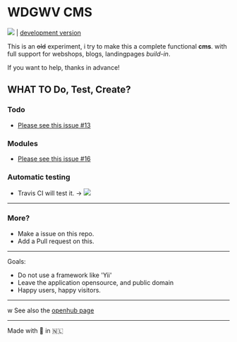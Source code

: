 # WDGWV CMS
![](https://travis-ci.org/WDGWV/CMS.svg?branch=master) | [development version](https://github.com/wdg/CMS)

This is an <s>old</s> experiment, i try to make this a complete functional **cms**.
with full support for webshops, blogs, landingpages *build-in*.

If you want to help, thanks in advance!


## WHAT TO Do, Test, Create?

### Todo
 * [Please see this issue #13](https://github.com/WDGWV/WDGWVSS/issues/13)

### Modules
 * [Please see this issue #16](https://github.com/WDGWV/WDGWVSS/issues/16)

### Automatic testing
 * Travis CI will test it. -> ![](https://travis-ci.org/WDGWV/CMS.svg?branch=master)

---

### More?
 * Make a issue on this repo.
 * Add a Pull request on this.

---

Goals:

- Do not use a framework like 'Yii'
- Leave the application opensource, and public domain
- Happy users, happy visitors.

---
w
See also the [openhub page](http://openhub.net/p/WDGWV-CMS)

---

Made with 💙 in 🇳🇱
